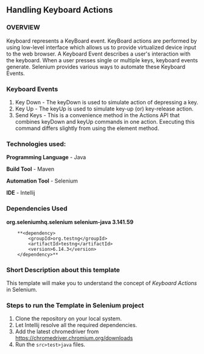 ## Handling Keyboard Actions

### OVERVIEW

Keyboard represents a KeyBoard event. KeyBoard actions are performed by using low-level interface which allows us to provide virtualized device input to the web browser.
A Keyboard Event describes a user's interaction with the keyboard. When a user presses single or multiple keys, keyboard events generate. Selenium provides various ways to automate these Keyboard Events.

### Keyboard Events

1) Key Down -  The keyDown is used to simulate action of depressing a key.
2) Key Up - The keyUp is used to simulate key-up (or) key-release action.
3) Send Keys - This is a convenience method in the Actions API that combines keyDown and keyUp commands in one action. Executing this command differs slightly from using the element method.
### Technologies used:
**Programming Language** - Java

**Build Tool** - Maven

**Automation Tool** - Selenium

**IDE** - Intellij

### Dependencies Used
**<dependency>
            <groupId>org.seleniumhq.selenium</groupId>
            <artifactId>selenium-java</artifactId>
            <version>3.141.59</version>
        </dependency>**
        
        **<dependency>
            <groupId>org.testng</groupId>
            <artifactId>testng</artifactId>
            <version>6.14.3</version>
        </dependency>**

### Short Description about this template
This template will make you to understand the concept of *Keyboard Actions* in Selenium.

### Steps to run the Template in Selenium project
1. Clone the repository on your local system.
2. Let Intellij resolve all the required dependencies.
3. Add the latest chromedriver from https://chromedriver.chromium.org/downloads
4. Run the `src>test>java` files.
